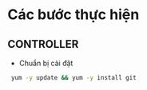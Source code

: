 # Các bước thực hiện

## CONTROLLER
- Chuẩn bị cài đặt
```sh
 yum -y update && yum -y install git
 
 